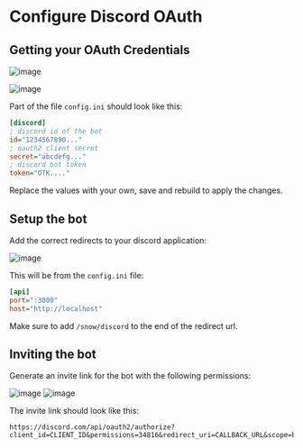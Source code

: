 # Configure Discord OAuth

## Getting your OAuth Credentials

![image](https://github.com/ectrc/snow/assets/13946988/8eeab2bc-6056-4329-8c8a-40c908f399d9)

![image](https://github.com/ectrc/snow/assets/13946988/8bdfb31e-9669-47a5-a76e-80c42e01bb84)

Part of the file `config.ini` should look like this:

```ini
[discord]
; discord id of the bot
id="1234567890..."
; oauth2 client secret
secret="abcdefg..."
; discord bot token
token="OTK...."
```

Replace the values with your own, save and rebuild to apply the changes.

## Setup the bot

Add the correct redirects to your discord application:

![image](https://github.com/ectrc/snow/assets/13946988/73fa37b8-3cc2-4b35-85bc-14e4121c6ebd)

This will be from the `config.ini` file:

```ini
[api]
port=":3000"
host="http://localhost"
```

Make sure to add `/snow/discord` to the end of the redirect url.

## Inviting the bot

Generate an invite link for the bot with the following permissions:

![image](https://github.com/ectrc/snow/assets/13946988/04364150-0a93-42a7-a1b8-743b25f49ee9)
![image](https://github.com/ectrc/snow/assets/13946988/90ad3429-ca22-43f6-b426-4d0a6aa83d7c)

The invite link should look like this:

```url
https://discord.com/api/oauth2/authorize?client_id=CLIENT_ID&permissions=34816&redirect_uri=CALLBACK_URL&scope=bot+applications.commands
```
